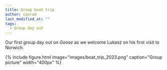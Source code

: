 ```yaml
---
title: Group boat trip
author: conrad
last_modified_at: ""
tags:
  - Group day out
---
```

<!-- excerpt start -->
Our first group day out on *Goose* as we welcome Lukasz on his first visit to Norwich.

<!-- excerpt end -->

{%
  include figure.html
  image="images/boat_trip_2023.png"
  caption="Group picture"
  width="400px"
%}
